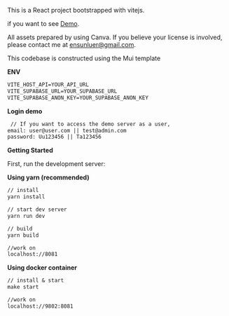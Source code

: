 This is a React project bootstrapped with vitejs.

if you want to see [Demo](https://wardiere.unluer.tech).

All assets prepared by using Canva. If you believe your license is involved, please contact me at [ensunluer@gmail.com](mailto:ensunluer@gmail.com).

This codebase is constructed using the Mui template

**ENV**
```markdown
VITE_HOST_API=YOUR_API_URL
VITE_SUPABASE_URL=YOUR_SUPABASE_URL
VITE_SUPABASE_ANON_KEY=YOUR_SUPABASE_ANON_KEY
```

**Login demo**

```markdown
 // If you want to access the demo server as a user,
email: user@user.com || test@admin.com
password: Uu123456 || Ta123456
```

**Getting Started**

First, run the development server:

**Using yarn (recommended)**

```markdown
// install
yarn install

// start dev server
yarn run dev

// build
yarn build

//work on
localhost://8081
```

**Using docker container**

```markdown
// install & start
make start

//work on
localhost://9802:8081
```





